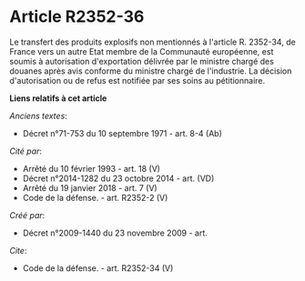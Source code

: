 # Article R2352-36

Le transfert des produits explosifs non mentionnés à l'article R. 2352-34, de France vers un autre Etat membre de la
Communauté européenne, est soumis à autorisation d'exportation délivrée par le ministre chargé des douanes après avis
conforme du ministre chargé de l'industrie. La décision d'autorisation ou de refus est notifiée par ses soins au
pétitionnaire.

**Liens relatifs à cet article**

_Anciens textes_:

  - Décret n°71-753 du 10 septembre 1971 - art. 8-4 (Ab)

_Cité par_:

  - Arrêté du 10 février 1993 - art. 18 (V)
  - Décret n°2014-1282 du 23 octobre 2014 - art. (VD)
  - Arrêté du 19 janvier 2018 - art. 7 (V)
  - Code de la défense. - art. R2352-2 (V)

_Créé par_:

  - Décret n°2009-1440 du 23 novembre 2009 - art.

_Cite_:

  - Code de la défense. - art. R2352-34 (V)
